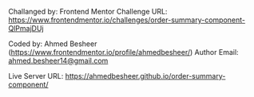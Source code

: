 Challanged by: Frontend Mentor
Challenge URL: https://www.frontendmentor.io/challenges/order-summary-component-QlPmajDUj

Coded by: Ahmed Besheer (https://www.frontendmentor.io/profile/ahmedbesheer/)
Author Email: ahmed.besheer14@gmail.com

Live Server URL:
https://ahmedbesheer.github.io/order-summary-component/
